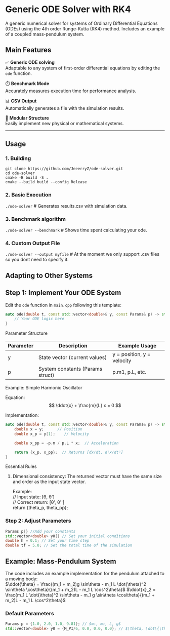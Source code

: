 # Generic ODE Solver with RK4

A generic numerical solver for systems of Ordinary Differential Equations (ODEs) using the 4th order Runge-Kutta (RK4) method. Includes an example of a coupled mass-pendulum system.

## Main Features
✅ **Generic ODE solving**  
Adaptable to any system of first-order differential equations by editing the `ode` function.

⏱️ **Benchmark Mode**  
Accurately measures execution time for performance analysis.

📊 **CSV Output**  
Automatically generates a file with the simulation results.

🔧 **Modular Structure**  
Easily implement new physical or mathematical systems.

---

## Usage

### 1. Building
`git clone https://github.com/JeeerryZ/ode-solver.git`  
`cd ode-solver`  
`cmake -B build -S .`  
`cmake --build build --config Release`

### 2. Basic Execution
`./ode-solver` # Generates results.csv with simulation data.

### 3. Benchmark algorithm
`./ode-solver --benchmark` # Shows time spent calculating your ode.

### 4. Custom Output File
`./ode-solver --output myfile` # At the moment we only support .csv files so you dont need to specify it.


## Adapting to Other Systems

## Step 1: Implement Your ODE System

Edit the `ode` function in `main.cpp` following this template:
```cpp
auto ode(double t, const std::vector<double>& y, const Params& p) -> std::vector<double> {  
    // Your ODE logic here  
}
```

Parameter Structure

| Parameter | Description                              | Example Usage      |
|-----------|------------------------------------------|--------------------|
| y         | State vector (current values)            | y = position, y = velocity |
| p         | System constants (Params struct)         | p.m1, p.L, etc.    |

Example: Simple Harmonic Oscillator

Equation:
$$
\ddot{x} + \frac{m}{L} x = 0
$$

Implementation:
```cpp
auto ode(double t, const std::vector<double>& y, const Params& p) -> std::vector<double> {
    double x = y;      // Position
    double x_p = y[1];    // Velocity

    double x_pp = -p.m / p.L * x;  // Acceleration

    return {x_p, x_pp};  // Returns [dx/dt, d²x/dt²]
}
```
Essential Rules

1. Dimensional consistency:
   The returned vector must have the same size and order as the input state vector.  

   Example:  
   // Input state: [θ, θ']  
   // Correct return: [θ', θ'']  
   return {theta_p, theta_pp};

### Step 2: Adjust Parameters  
```cpp
Params p{} //Add your constants
std::vector<double> y0{} // Set your initial conditions
double h = 0.1; // Set your time step
double tf = 5.0; // Set the total time of the simulation
```


## Example: Mass-Pendulum System
The code includes an example implementation for the pendulum attached to a moving body:  
$\ddot{\theta} = \frac{(m_1 + m_2)g \sin\theta - m_1 L \dot{\theta}^2 \sin\theta \cos\theta}{(m_1 + m_2)L - m_1 L \cos^2\theta}$
$\ddot{x}_2 = \frac{m_1 L \dot{\theta}^2 \sin\theta - m_1 g \sin\theta \cos\theta}{(m_1 + m_2)L - m_1 L \cos^2\theta}$


### Default Parameters
```cpp
Params p = {1.0, 2.0, 1.0, 9.81}; // $m₁, m₂, L, g$  
std::vector<double> y0 = {M_PI/6, 0.0, 0.0, 0.0}; // $\theta, \dot\{\theta}, x_2, \dot\{x_2}$  
```


